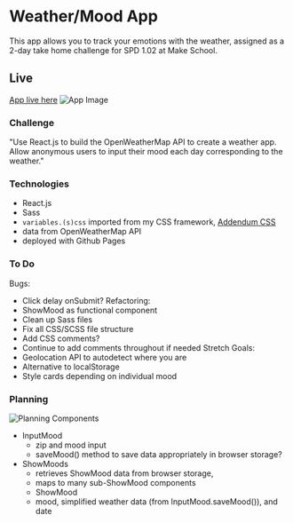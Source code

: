 # Weather/Mood App
This app allows you to track your emotions with the weather, assigned as a 2-day take home challenge for SPD 1.02 at Make School.

## Live
[App live here](http://victoriamurray.me/spd1.02-weather-app/)
![App Image](https://i.gyazo.com/ce679ba9c9d7647568862439f03dd1ff.png)

### Challenge
"Use React.js to build the OpenWeatherMap API to create a weather app. Allow anonymous users to input their mood each day corresponding to the weather."

### Technologies
- React.js
- Sass
- `variables.(s)css` imported from my CSS framework, [Addendum CSS](https://github.com/t0ri/addendum-css)
- data from OpenWeatherMap API
- deployed with Github Pages

### To Do
Bugs:
- Click delay onSubmit?
Refactoring:
- ShowMood as functional component
- Clean up Sass files
- Fix all CSS/SCSS file structure
- Add CSS comments?
- Continue to add comments throughout if needed
Stretch Goals:
- Geolocation API to autodetect where you are
- Alternative to localStorage
- Style cards depending on individual mood

### Planning
![Planning](https://lh3.googleusercontent.com/fQ7dq6d-iq0PTVjE1wF3-jEM2HC9Nx6sJvmBpmkQnhkXwBxoyb0-E3Kko1BDiAbMO2RR1Wxj2WPra-qf56POgha--5a2T30qhHMARH7Phc5NWNtQSBAHSRWTbqomm-Vz9SeHk-cTTp78YT3EKR2SmALbrAf7Vxf1Hwti0ETlu8uOo2nhCsAx_2gym8t78bwUFGC6fYClFxSrV1kyqZ_2sB6D3gcgNmIjHCmaot20GuGo8EQ3Rj8wPUtjuf0oLm8IJIJm_8RlPa3slA0Pv1VH_dwwxngJ3ypbV5sCxEECD3UfKJ7LZdCEwLUA-i3VCheaKkzuh0FypTFubQeUKyaNoHBB_0I9WoW3myTr-wfLuqQ7st07e2bo-wNsFqr_2oAbbuXEQzS4aswrSQRzFLNQIUDzsnADAndaCmbwe74nTrREYvHX5Bl04KXCW-mDI6Rq5ixTH4ThAEgeO1DF7dU_pkrRx22u65JEAtAOloxSLzvrdvfucpZi5NU3I4O9tpyVU9Te9r10HM5euYEz-vbLUukb9LDFGQuXymz5TS-UudOO-GDnezmdg3Qk8AIvYQeFf8y6-Io5yP2Ncp_0qa0E7HUoD4asyxyV8UkD_GARcrjXmJu3VV-dwbjv56gWzZt2gBpayjzNagCo76jhXgn1rzzf6n1c22Cw=w2483-h1617-no)
Components
- InputMood
  - zip and mood input
  - saveMood() method to save data appropriately in browser storage?
- ShowMoods
  - retrieves ShowMood data from browser storage,
  - maps to many sub-ShowMood components
  - ShowMood
   - mood, simplified weather data (from InputMood.saveMood()), and date
